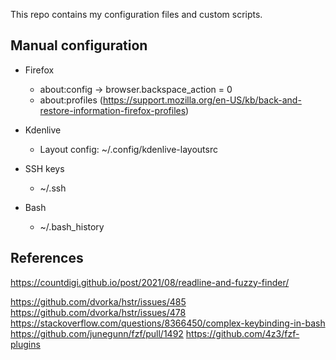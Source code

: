 This repo contains my configuration files and custom scripts.

## Manual configuration

- Firefox
    - about:config -> browser.backspace_action = 0
    - about:profiles (https://support.mozilla.org/en-US/kb/back-and-restore-information-firefox-profiles)

- Kdenlive
    - Layout config: ~/.config/kdenlive-layoutsrc

- SSH keys
    - ~/.ssh

- Bash
    - ~/.bash_history

## References

https://countdigi.github.io/post/2021/08/readline-and-fuzzy-finder/

https://github.com/dvorka/hstr/issues/485
https://github.com/dvorka/hstr/issues/478
https://stackoverflow.com/questions/8366450/complex-keybinding-in-bash
https://github.com/junegunn/fzf/pull/1492
https://github.com/4z3/fzf-plugins
